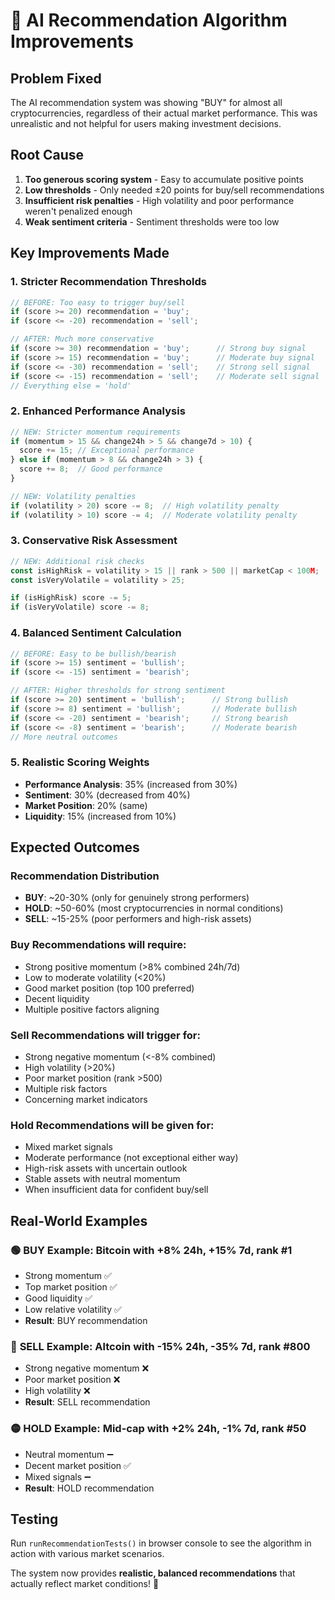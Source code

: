 # 🎯 AI Recommendation Algorithm Improvements

## Problem Fixed
The AI recommendation system was showing "BUY" for almost all cryptocurrencies, regardless of their actual market performance. This was unrealistic and not helpful for users making investment decisions.

## Root Cause
1. **Too generous scoring system** - Easy to accumulate positive points
2. **Low thresholds** - Only needed ±20 points for buy/sell recommendations  
3. **Insufficient risk penalties** - High volatility and poor performance weren't penalized enough
4. **Weak sentiment criteria** - Sentiment thresholds were too low

## Key Improvements Made

### 1. **Stricter Recommendation Thresholds**
```javascript
// BEFORE: Too easy to trigger buy/sell
if (score >= 20) recommendation = 'buy';
if (score <= -20) recommendation = 'sell';

// AFTER: Much more conservative
if (score >= 30) recommendation = 'buy';      // Strong buy signal
if (score >= 15) recommendation = 'buy';      // Moderate buy signal  
if (score <= -30) recommendation = 'sell';    // Strong sell signal
if (score <= -15) recommendation = 'sell';    // Moderate sell signal
// Everything else = 'hold'
```

### 2. **Enhanced Performance Analysis**
```javascript
// NEW: Stricter momentum requirements
if (momentum > 15 && change24h > 5 && change7d > 10) {
  score += 15; // Exceptional performance
} else if (momentum > 8 && change24h > 3) {
  score += 8;  // Good performance
}

// NEW: Volatility penalties
if (volatility > 20) score -= 8;  // High volatility penalty
if (volatility > 10) score -= 4;  // Moderate volatility penalty
```

### 3. **Conservative Risk Assessment**
```javascript
// NEW: Additional risk checks
const isHighRisk = volatility > 15 || rank > 500 || marketCap < 100M;
const isVeryVolatile = volatility > 25;

if (isHighRisk) score -= 5;
if (isVeryVolatile) score -= 8;
```

### 4. **Balanced Sentiment Calculation**
```javascript
// BEFORE: Easy to be bullish/bearish
if (score >= 15) sentiment = 'bullish';
if (score <= -15) sentiment = 'bearish';

// AFTER: Higher thresholds for strong sentiment
if (score >= 20) sentiment = 'bullish';      // Strong bullish
if (score >= 8) sentiment = 'bullish';       // Moderate bullish
if (score <= -20) sentiment = 'bearish';     // Strong bearish  
if (score <= -8) sentiment = 'bearish';      // Moderate bearish
// More neutral outcomes
```

### 5. **Realistic Scoring Weights**
- **Performance Analysis**: 35% (increased from 30%)
- **Sentiment**: 30% (decreased from 40%) 
- **Market Position**: 20% (same)
- **Liquidity**: 15% (increased from 10%)

## Expected Outcomes

### **Recommendation Distribution**
- **BUY**: ~20-30% (only for genuinely strong performers)
- **HOLD**: ~50-60% (most cryptocurrencies in normal conditions)
- **SELL**: ~15-25% (poor performers and high-risk assets)

### **Buy Recommendations** will require:
- Strong positive momentum (>8% combined 24h/7d)
- Low to moderate volatility (<20%)
- Good market position (top 100 preferred)
- Decent liquidity
- Multiple positive factors aligning

### **Sell Recommendations** will trigger for:
- Strong negative momentum (<-8% combined)
- High volatility (>20%)
- Poor market position (rank >500)
- Multiple risk factors
- Concerning market indicators

### **Hold Recommendations** will be given for:
- Mixed market signals
- Moderate performance (not exceptional either way)
- High-risk assets with uncertain outlook
- Stable assets with neutral momentum
- When insufficient data for confident buy/sell

## Real-World Examples

### 🟢 **BUY Example**: Bitcoin with +8% 24h, +15% 7d, rank #1
- Strong momentum ✅
- Top market position ✅  
- Good liquidity ✅
- Low relative volatility ✅
- **Result**: BUY recommendation

### 🔴 **SELL Example**: Altcoin with -15% 24h, -35% 7d, rank #800
- Strong negative momentum ❌
- Poor market position ❌
- High volatility ❌
- **Result**: SELL recommendation

### 🟡 **HOLD Example**: Mid-cap with +2% 24h, -1% 7d, rank #50
- Neutral momentum ➖
- Decent market position ✅
- Mixed signals ➖
- **Result**: HOLD recommendation

## Testing
Run `runRecommendationTests()` in browser console to see the algorithm in action with various market scenarios.

The system now provides **realistic, balanced recommendations** that actually reflect market conditions! 🎉
